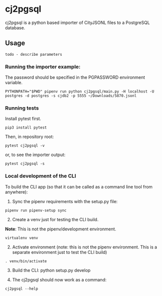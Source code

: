 # cj2pgsql
cj2pgsql is a python based importer of CityJSONL files to a PostgreSQL database.

## Usage
    todo - describe parameters

### Running the importer example:
The password should be specified in the PGPASSWORD environment variable.

```
PYTHONPATH="$PWD" pipenv run python cj2pgsql/main.py -H localhost -U postgres -d postgres -s cjdb2 -p 5555 ~/Downloads/5870.jsonl
```

### Running tests
Install pytest first.
```
pip3 install pytest
```

Then, in repository root:
```
pytest cj2pgsql -v
```

or, to see the importer output:
```
pytest cj2pgsql -s
```


### Local development of the CLI
To build the CLI app (so that it can be called as a command line tool from anywhere):


1. Sync the pipenv requirements with the setup.py file:
```
pipenv run pipenv-setup sync
```

2. Create a venv just for testing the CLI build.

**Note**: This is not the pipenv/development environment.
```
virtualenv venv
```
2. Activate environment (note: this is not the pipenv environment. This is a separate environment just to test the CLI build)
```
. venv/bin/activate

```

3. Build the CLI:
python setup.py develop

4. The cj2pgsql should now work as a command:
```
cj2pgsql --help
```

